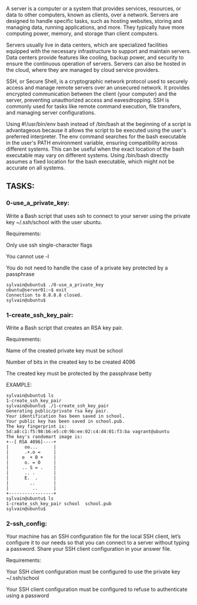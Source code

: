 A server is a computer or a system that provides services, resources, or data to other computers, known as clients, over a network. Servers are designed to handle specific tasks, such as hosting websites, storing and managing data, running applications, and more. They typically have more computing power, memory, and storage than client computers.

Servers usually live in data centers, which are specialized facilities equipped with the necessary infrastructure to support and maintain servers. Data centers provide features like cooling, backup power, and security to ensure the continuous operation of servers. Servers can also be hosted in the cloud, where they are managed by cloud service providers.

SSH, or Secure Shell, is a cryptographic network protocol used to securely access and manage remote servers over an unsecured network. It provides encrypted communication between the client (your computer) and the server, preventing unauthorized access and eavesdropping. SSH is commonly used for tasks like remote command execution, file transfers, and managing server configurations.

Using #!/usr/bin/env bash instead of /bin/bash at the beginning of a script is advantageous because it allows the script to be executed using the user's preferred interpreter. The env command searches for the bash executable in the user's PATH environment variable, ensuring compatibility across different systems. This can be useful when the exact location of the bash executable may vary on different systems. Using /bin/bash directly assumes a fixed location for the bash executable, which might not be accurate on all systems.

## TASKS:

### 0-use_a_private_key:

Write a Bash script that uses ssh to connect to your server using the private key ~/.ssh/school with the user ubuntu.

Requirements:

Only use ssh single-character flags

You cannot use -l

You do not need to handle the case of a private key protected by a passphrase

	sylvain@ubuntu$ ./0-use_a_private_key
	ubuntu@server01:~$ exit
	Connection to 8.8.8.8 closed.
	sylvain@ubuntu$ 


### 1-create_ssh_key_pair:

Write a Bash script that creates an RSA key pair.

Requirements:

Name of the created private key must be school

Number of bits in the created key to be created 4096

The created key must be protected by the passphrase betty

EXAMPLE:

	sylvain@ubuntu$ ls
	1-create_ssh_key_pair
	sylvain@ubuntu$ ./1-create_ssh_key_pair
	Generating public/private rsa key pair.
	Your identification has been saved in school.
	Your public key has been saved in school.pub.
	The key fingerprint is:
	5d:a8:c1:f5:98:b6:e5:c0:9b:ee:02:c4:d4:01:f3:ba vagrant@ubuntu
	The key's randomart image is:
	+--[ RSA 4096]----+
	|      oo...      |
	|      .+.o =     |
	|     o  + B +    |
	|      o. = O     |
	|     .. S = .    |
	|      .. .       |
	|      E.  .      |
	|        ..       |
	|         ..      |
	+-----------------+
	sylvain@ubuntu$ ls
	1-create_ssh_key_pair school  school.pub
	sylvain@ubuntu$ 


### 2-ssh_config:

Your machine has an SSH configuration file for the local SSH client, let’s configure it to our needs so that you can connect to a server without typing a password. Share your SSH client configuration in your answer file.

Requirements:

Your SSH client configuration must be configured to use the private key ~/.ssh/school

Your SSH client configuration must be configured to refuse to authenticate using a password
